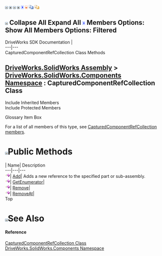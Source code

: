 ![](dotnetimages/collapse.gif) ![](dotnetimages/expand.gif) ![](dotnetimages/collapse.gif) ![](dotnetimages/expand.gif) ![](dotnetimages/drpdown.gif) ![](dotnetimages/drpdown_orange.gif) ![](dotnetimages/copycode.gif) ![](dotnetimages/copycodeHighlight.gif)

![](dotnetimages/collapse.gif) Collapse All Expand All ![](dotnetimages/drpdown.gif) Members Options: Show All  Members Options: Filtered   
---  
DriveWorks SDK Documentation  |   
---|---  
CapturedComponentRefCollection Class Methods   
  
[DriveWorks.SolidWorks Assembly](topic13342.md) > [DriveWorks.SolidWorks.Components Namespace](topic13925.md) : CapturedComponentRefCollection Class  
---  
  
Include Inherited Members    
Include Protected Members    


Glossary Item Box

For a list of all members of this type, see [CapturedComponentRefCollection members](topic14121.md).

# ![](dotnetimages/collapse.gif)Public Methods

| Name| Description  
---|---|---  
![Public Method](dotnetimages/publicMethod.gif)| [Add](topic14126.md)| Adds a new reference to the specified part or sub-assembly.   
![Public Method](dotnetimages/publicMethod.gif)| [GetEnumerator](topic14127.md)|   
![Public Method](dotnetimages/publicMethod.gif)| [Remove](topic14128.md)|   
![Public Method](dotnetimages/publicMethod.gif)| [RemoveAt](topic14129.md)|   
Top

# ![](dotnetimages/collapse.gif)See Also

#### Reference

[CapturedComponentRefCollection Class](topic14120.md)   
[DriveWorks.SolidWorks.Components Namespace](topic13925.md)


